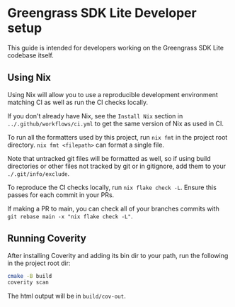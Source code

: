 # Greengrass SDK Lite Developer setup

This guide is intended for developers working on the Greengrass SDK Lite
codebase itself.

## Using Nix

Using Nix will allow you to use a reproducible development environment matching
CI as well as run the CI checks locally.

If you don't already have Nix, see the `Install Nix` section in
`../.github/workflows/ci.yml` to get the same version of Nix as used in CI.

To run all the formatters used by this project, run `nix fmt` in the project
root directory. `nix fmt <filepath>` can format a single file.

Note that untracked git files will be formatted as well, so if using build
directories or other files not tracked by git or in gitignore, add them to your
`./.git/info/exclude`.

To reproduce the CI checks locally, run `nix flake check -L`. Ensure this passes
for each commit in your PRs.

If making a PR to main, you can check all of your branches commits with
`git rebase main -x "nix flake check -L"`.

## Running Coverity

After installing Coverity and adding its bin dir to your path, run the following
in the project root dir:

```sh
cmake -B build
coverity scan
```

The html output will be in `build/cov-out`.

